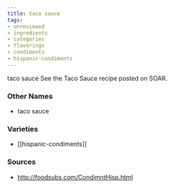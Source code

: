 ```yaml
---
title: taco sauce
tags:
- unreviewed
- ingredients
- categories
- flavorings
- condiments
- hispanic-condiments
---
```

taco sauce See the Taco Sauce recipe posted on SOAR.

### Other Names

* taco sauce

### Varieties

* [[hispanic-condiments]]

### Sources
* http://foodsubs.com/CondimntHisp.html
